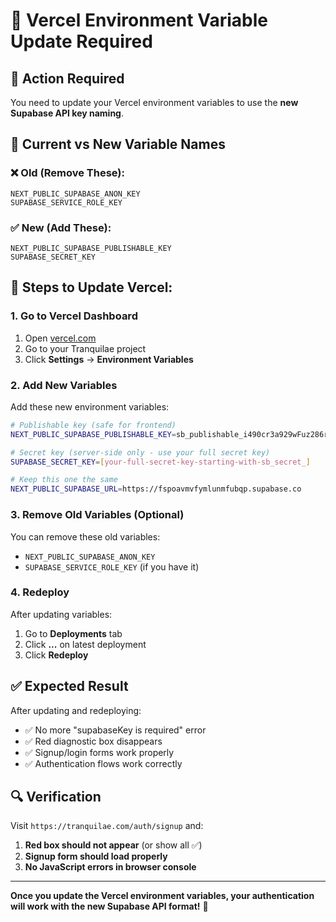 # 🔧 Vercel Environment Variable Update Required

## 🚨 **Action Required**

You need to update your Vercel environment variables to use the **new Supabase API key naming**.

## 📝 **Current vs New Variable Names**

### **❌ Old (Remove These):**
```
NEXT_PUBLIC_SUPABASE_ANON_KEY
SUPABASE_SERVICE_ROLE_KEY  
```

### **✅ New (Add These):**
```
NEXT_PUBLIC_SUPABASE_PUBLISHABLE_KEY
SUPABASE_SECRET_KEY
```

## 🔧 **Steps to Update Vercel:**

### **1. Go to Vercel Dashboard**
1. Open [vercel.com](https://vercel.com)
2. Go to your Tranquilae project
3. Click **Settings** → **Environment Variables**

### **2. Add New Variables**
Add these new environment variables:

```bash
# Publishable key (safe for frontend)
NEXT_PUBLIC_SUPABASE_PUBLISHABLE_KEY=sb_publishable_i490cr3a929wFuz286rVKA_3EbsFJ7N

# Secret key (server-side only - use your full secret key)
SUPABASE_SECRET_KEY=[your-full-secret-key-starting-with-sb_secret_]

# Keep this one the same
NEXT_PUBLIC_SUPABASE_URL=https://fspoavmvfymlunmfubqp.supabase.co
```

### **3. Remove Old Variables (Optional)**
You can remove these old variables:
- `NEXT_PUBLIC_SUPABASE_ANON_KEY`
- `SUPABASE_SERVICE_ROLE_KEY` (if you have it)

### **4. Redeploy**
After updating variables:
1. Go to **Deployments** tab
2. Click **...** on latest deployment  
3. Click **Redeploy**

## ✅ **Expected Result**

After updating and redeploying:
- ✅ No more "supabaseKey is required" error
- ✅ Red diagnostic box disappears  
- ✅ Signup/login forms work properly
- ✅ Authentication flows work correctly

## 🔍 **Verification**

Visit `https://tranquilae.com/auth/signup` and:
1. **Red box should not appear** (or show all ✅)
2. **Signup form should load properly**
3. **No JavaScript errors in browser console**

---

**Once you update the Vercel environment variables, your authentication will work with the new Supabase API format!** 🌿
